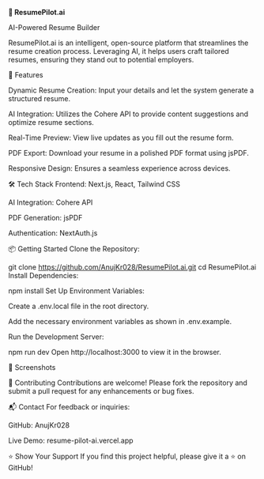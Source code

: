 **🧠 ResumePilot.ai**

AI-Powered Resume Builder

ResumePilot.ai is an intelligent, open-source platform that streamlines the resume creation process. Leveraging AI, it helps users craft tailored resumes, ensuring they stand out to potential employers.

🚀 Features

Dynamic Resume Creation: Input your details and let the system generate a structured resume.

AI Integration: Utilizes the Cohere API to provide content suggestions and optimize resume sections.

Real-Time Preview: View live updates as you fill out the resume form.

PDF Export: Download your resume in a polished PDF format using jsPDF.

Responsive Design: Ensures a seamless experience across devices.

🛠️ Tech Stack
Frontend: Next.js, React, Tailwind CSS

AI Integration: Cohere API

PDF Generation: jsPDF

Authentication: NextAuth.js

📦 Getting Started
Clone the Repository:

git clone https://github.com/AnujKr028/ResumePilot.ai.git
cd ResumePilot.ai
Install Dependencies:


npm install
Set Up Environment Variables:

Create a .env.local file in the root directory.

Add the necessary environment variables as shown in .env.example.

Run the Development Server:


npm run dev
Open http://localhost:3000 to view it in the browser.

📸 Screenshots


🤝 Contributing
Contributions are welcome! Please fork the repository and submit a pull request for any enhancements or bug fixes.

📬 Contact
For feedback or inquiries:

GitHub: AnujKr028

Live Demo: resume-pilot-ai.vercel.app

⭐️ Show Your Support
If you find this project helpful, please give it a ⭐️ on GitHub!

